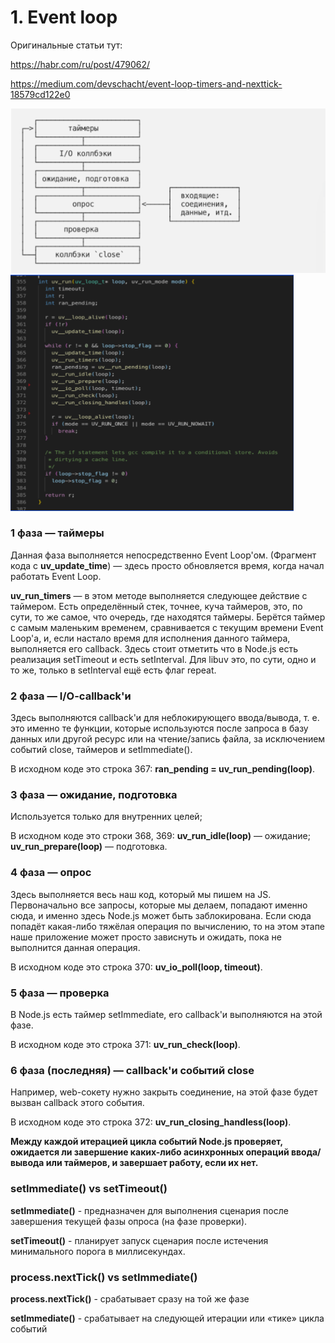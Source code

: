 # 1. Event loop

Оригинальные статьи тут: 

https://habr.com/ru/post/479062/

https://medium.com/devschacht/event-loop-timers-and-nexttick-18579cd122e0

![EL_1](https://github.com/llevkin/katacoda-scenarios/blob/master/3_NodeJS/img/Event_loop_1.png?raw=true)
![EL_2](https://github.com/llevkin/katacoda-scenarios/blob/master/3_NodeJS/img/Event_loop_2.png?raw=true)

### 1 фаза — таймеры

Данная фаза выполняется непосредственно Event Loop'ом. 
(Фрагмент кода с **uv_update_time**) — здесь просто обновляется время, 
когда начал работать Event Loop.

**uv_run_timers** — в этом методе выполняется следующее действие с 
таймером. Есть определённый стек, точнее, куча таймеров, это, 
по сути, то же самое, что очередь, где находятся таймеры. 
Берётся таймер с самым маленьким временем, сравнивается с 
текущим времени Event Loop'а, и, если настало время для 
исполнения данного таймера, выполняется его callback. 
Здесь стоит отметить что в Node.js есть реализация 
setTimeout и есть setInterval. Для libuv это, по сути, одно 
и то же, только в setInterval ещё есть флаг repeat.

### 2 фаза — I/O-callback'и

Здесь выполняются callback'и для неблокирующего 
ввода/вывода, т. е. это именно те функции, которые используются после 
запроса в базу данных или другой ресурс или на чтение/запись файла,
за исключением событий close, таймеров и setImmediate(). 

В исходном коде это строка 367: **ran_pending = uv_run_pending(loop)**.

### 3 фаза — ожидание, подготовка

Используется только для внутренних целей;

В исходном коде это строки 368, 369:
**uv_run_idle(loop)** — ожидание;
**uv_run_prepare(loop)** — подготовка.

### 4 фаза — опрос

Здесь выполняется весь наш код, который мы пишем на JS. 
Первоначально все запросы, которые мы делаем, попадают 
именно сюда, и именно здесь Node.js может быть заблокирована. 
Если сюда попадёт какая-либо тяжёлая операция по вычислению, 
то на этом этапе наше приложение может просто зависнуть и ожидать, 
пока не выполнится данная операция.

В исходном коде это строка 370: **uv_io_poll(loop, timeout)**.

### 5 фаза — проверка

В Node.js есть таймер setImmediate, его callback'и 
выполняются на этой фазе.

В исходном коде это строка 371: **uv_run_check(loop)**.

### 6 фаза (последняя) — callback'и событий close

Например, web-сокету нужно закрыть соединение, на этой фазе 
будет вызван callback этого события.

В исходном коде это строка 372: **uv_run_closing_handless(loop)**.

**Между каждой итерацией цикла событий Node.js проверяет, 
ожидается ли завершение каких-либо асинхронных операций ввода/вывода 
или таймеров, и завершает работу, если их нет.**

### setImmediate() vs setTimeout()

**setImmediate()** - предназначен для выполнения сценария после завершения текущей фазы опроса (на фазе проверки).

**setTimeout()** - планирует запуск сценария после истечения минимального порога в миллисекундах.

### process.nextTick() vs setImmediate()

**process.nextTick()** - срабатывает сразу на той же фазе

**setImmediate()** - срабатывает на следующей итерации или «тике» цикла событий